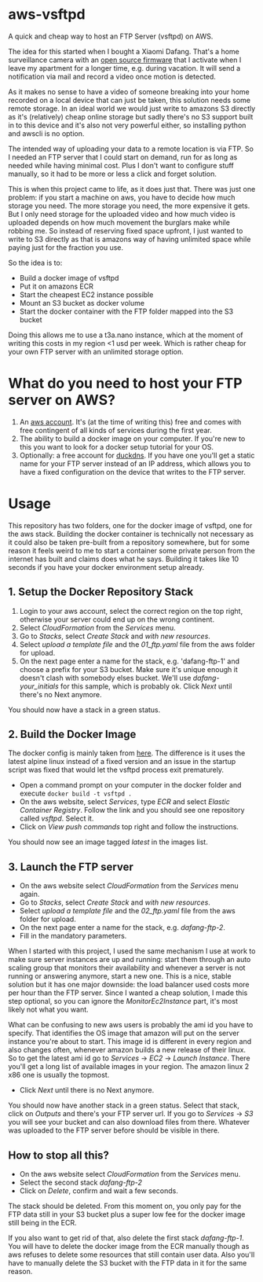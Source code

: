 # aws-vsftpd
A quick and cheap way to host an FTP Server (vsftpd) on AWS.

The idea for this started when I bought a Xiaomi Dafang. That's a home surveillance camera with an [open source firmware](https://github.com/EliasKotlyar/Xiaomi-Dafang-Hacks) that I activate when I leave my apartment for a longer time, e.g. during vacation. It will send a notification via mail and record a video once motion is detected. 

As it makes no sense to have a video of someone breaking into your home recorded on a local device that can just be taken, this solution needs some remote storage. In an ideal world we would just write to amazons S3 directly as it's (relatively) cheap online storage but sadly there's no S3 support built in to this device and it's also not very powerful either, so installing python and awscli is no option.

The intended way of uploading your data to a remote location is via FTP. So I needed an FTP server that I could start on demand, run for as long as needed while having minimal cost. Plus I don't want to configure stuff manually, so it had to be more or less a click and forget solution.

This is when this project came to life, as it does just that. There was just one problem: if you start a machine on aws, you have to decide how much storage you need. The more storage you need, the more expensive it gets. But I only need storage for the uploaded video and how much video is uploaded depends on how much movement the burglars make while robbing me. So instead of reserving fixed space upfront, I just wanted to write to S3 directly as that is amazons way of having unlimited space while paying just for the fraction you use.

So the idea is to:

* Build a docker image of vsftpd
* Put it on amazons ECR
* Start the cheapest EC2 instance possible
* Mount an S3 bucket as docker volume
* Start the docker container with the FTP folder mapped into the S3 bucket

Doing this allows me to use a t3a.nano instance, which at the moment of writing this costs in my region <1 usd per week. Which is rather cheap for your own FTP server with an unlimited storage option.

# What do you need to host your FTP server on AWS?

1. An [aws account](https://aws.amazon.com). It's (at the time of writing this) free and comes with free contingent of all kinds of services during the first year.
2. The ability to build a docker image on your computer. If you're new to this you want to look for a docker setup tutorial for your OS.
3. Optionally: a free account for [duckdns](https://duckdns.org). If you have one you'll get a static name for your FTP server instead of an IP address, which allows you to have a fixed configuration on the device that writes to the FTP server.

# Usage
This repository has two folders, one for the docker image of vsftpd, one for the aws stack. Building the docker container is technically not necessary as it could also be taken pre-built from a repository somewhere, but for some reason it feels weird to me to start a container some private person from the internet has built and claims does what he says. Building it takes like 10 seconds if you have your docker environment setup already.

## 1. Setup the Docker Repository Stack
1. Login to your aws account, select the correct region on the top right, otherwise your server could end up on the wrong continent.
2. Select *CloudFormation* from the *Services* menu.
3. Go to *Stacks*, select *Create Stack* and *with new resources*.
4. Select *upload a template file* and the *01_ftp.yaml* file from the aws folder for upload.
5. On the next page enter a name for the stack, e.g. 'dafang-ftp-1' and choose a prefix for your S3 bucket. Make sure it's unique enough it doesn't clash with somebody elses bucket. We'll use *dafang-your_initials* for this sample, which is probably ok. Click *Next* until there's no Next anymore.

You should now have a stack in a green status. 

## 2. Build the Docker Image

The docker config is mainly taken from [here](https://github.com/delfer/docker-alpine-ftp-server). The difference is it uses the latest alpine linux instead of a fixed version and an issue in the startup script was fixed that would let the vsftpd process exit prematurely.

* Open a command prompt on your computer in the docker folder and execute ```docker build -t vsftpd .```
* On the aws website, select *Services*, type *ECR* and select *Elastic Container Registry*. Follow the link and you should see one repository called *vsftpd*. Select it.
* Click on *View push commands* top right and follow the instructions.

You should now see an image tagged *latest* in the images list.

## 3. Launch the FTP server
* On the aws website select *CloudFormation* from the *Services* menu again.
* Go to *Stacks*, select *Create Stack* and *with new resources*.
* Select *upload a template file* and the *02_ftp.yaml* file from the aws folder for upload.
* On the next page enter a name for the stack, e.g. *dafang-ftp-2*.
* Fill in the mandatory parameters. 

When I started with this project, I used the same mechanism I use at work to make sure server instances are up and running: start them through an auto scaling group that monitors their availability and whenever a server is not running or answering anymore, start a new one. This is a nice, stable solution but it has one major downside: the load balancer used costs more per hour than the FTP server. Since I wanted a cheap solution, I made this step optional, so you can ignore the *MonitorEc2Instance* part, it's most likely not what you want.

What can be confusing to new aws users is probably the ami id you have to specify. That identifies the OS image that amazon will put on the server instance you're about to start. This image id is different in every region and also changes often, whenever amazon builds a new release of their linux. So to get the latest ami id go to *Services* -> *EC2* -> *Launch Instance*. There you'll get a long list of available images in your region. The amazon linux 2 x86 one is usually the topmost. 

* Click *Next* until there is no Next anymore.

You should now have another stack in a green status. Select that stack, click on *Outputs* and there's your FTP server url. If you go to *Services* -> *S3* you will see your bucket and can also download files from there. Whatever was uploaded to the FTP server before should be visible in there.

## How to stop all this?
* On the aws website select *CloudFormation* from the *Services* menu.
* Select the second stack *dafang-ftp-2*
* Click on *Delete*, confirm and wait a few seconds.

The stack should be deleted. From this moment on, you only pay for the FTP data still in your S3 bucket plus a super low fee for the docker image still being in the ECR. 

If you also want to get rid of that, also delete the first stack *dafang-ftp-1*. You will have to delete the docker image from the ECR manually though as aws refuses to delete some resources that still contain user data. Also you'll have to manually delete the S3 bucket with the FTP data in it for the same reason.